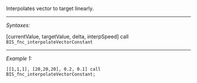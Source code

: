 Interpolates vector to target linearly.


---
*Syntaxes:*

[currentValue, targetValue, delta, interpSpeed] call `BIS_fnc_interpolateVectorConstant`

---
*Example 1:*

```sqf
[[1,1,1], [20,20,20], 0.2, 0.1] call BIS_fnc_interpolateVectorConstant;
```
